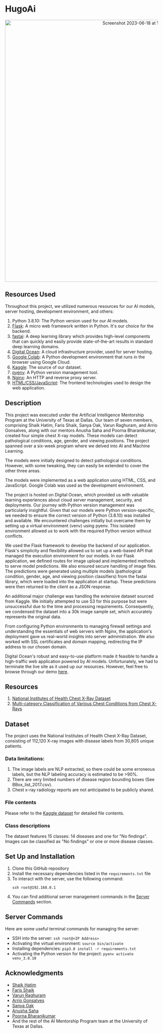 # HugoAi

<p align="center">
  <img width="863" alt="Screenshot 2023-06-18 at 19 43 24" src="https://github.com/Hteam121/HugoAi/assets/85576231/88412901-9244-43a8-9cf9-581b19425fb8">
</p>

## Resources Used

Throughout this project, we utilized numerous resources for our AI models, server hosting, development environment, and others:

1. Python 3.8.10: The Python version used for our AI models.
2. [Flask](https://flask.palletsprojects.com/en/2.0.x/): A micro web framework written in Python. It's our choice for the backend.
3. [fastai](https://docs.fast.ai/): A deep learning library which provides high-level components that can quickly and easily provide state-of-the-art results in standard deep learning domains.
4. [Digital Ocean](https://www.digitalocean.com/): A cloud infrastructure provider, used for server hosting.
5. [Google Colab](https://colab.research.google.com/): A Python development environment that runs in the browser using Google Cloud.
6. [Kaggle](https://www.kaggle.com/datasets/nih-chest-xrays/data): The source of our dataset.
7. [pyenv](https://github.com/pyenv/pyenv): A Python version management tool.
8. [Nginx](https://nginx.org/en/): An HTTP and reverse proxy server.
9. [HTML/CSS/JavaScript](https://developer.mozilla.org/en-US/docs/Learn): The frontend technologies used to design the web application.


## Description
This project was executed under the Artificial Intelligence Mentorship Program at the University of Texas at Dallas. Our team of seven members, comprising Shaik Hatim, Faris Shaik, Sanya Oak, Varun Raghuram, and Arrio Gonsalves, along with our mentors Anusha Saha and Poorna Bharanikumar, created four simple chest X-ray models. These models can detect pathological conditions, age, gender, and viewing positions. The project spanned over a six-week program where we delved into AI and Machine Learning.

The models were initially designed to detect pathological conditions. However, with some tweaking, they can easily be extended to cover the other three areas. 

The models were implemented as a web application using HTML, CSS, and JavaScript. Google Colab was used as the development environment.

The project is hosted on Digital Ocean, which provided us with valuable learning experiences about cloud server management, security, and deployments. Our journey with Python version management was particularly insightful. Given that our models were Python version-specific, we needed to ensure the correct version of Python (3.8.10) was installed and available. We encountered challenges initially but overcame them by setting up a virtual environment (venv) using pyenv. This isolated environment allowed us to work with the required Python version without conflicts.

We used the Flask framework to develop the backend of our application. Flask's simplicity and flexibility allowed us to set up a web-based API that managed the execution environment for our models. In our Flask application, we defined routes for image upload and implemented methods to serve model predictions. We also ensured secure handling of image files. The predictions were generated using multiple models (pathological condition, gender, age, and viewing position classifiers) from the fastai library, which were loaded into the application at startup. These predictions were then returned to the client as a JSON response.

An additional major challenge was handling the extensive dataset sourced from Kaggle. We initially attempted to use S3 for this purpose but were unsuccessful due to the time and processing requirements. Consequently, we condensed the dataset into a 30k image sample set, which accurately represents the original data.

From configuring Python environments to managing firewall settings and understanding the essentials of web servers with Nginx, the application's deployment gave us real-world insights into server administration. We also worked with SSL certificates and domain mapping, redirecting the IP address to our chosen domain.

Digital Ocean's robust and easy-to-use platform made it feasible to handle a high-traffic web application powered by AI models. Unfortunately, we had to terminate the live site as it used up our resources. However, feel free to browse through our demo [here](https://github.com/Hteam121/HugoAi/tree/master/demo).

## Resources
1. [National Institutes of Health Chest X-Ray Dataset](https://www.kaggle.com/datasets/nih-chest-xrays/data)
2. [Multi-category Classification of Various Chest Conditions from Chest X-Rays](https://towardsdatascience.com/multi-category-classification-of-various-chest-conditions-from-chest-x-rays-1d6428522997)

## Dataset
The project uses the National Institutes of Health Chest X-Ray Dataset, consisting of 112,120 X-ray images with disease labels from 30,805 unique patients. 

### Data limitations:
1. The image labels are NLP extracted, so there could be some erroneous labels, but the NLP labeling accuracy is estimated to be >90%.
2. There are very limited numbers of disease region bounding boxes (See BBox_list_2017.csv).
3. Chest x-ray radiology reports are not anticipated to be publicly shared. 

### File contents
Please refer to the [Kaggle dataset](https://www.kaggle.com/datasets/nih-chest-xrays/data) for detailed file contents.

### Class descriptions
The dataset features 15 classes: 14 diseases and one for "No findings". Images can be classified as "No findings" or one or more disease classes. 

## Set Up and Installation
1. Clone this GitHub repository
2. Install the necessary dependencies listed in the `requirements.txt` file
3. To interact with the server, use the following command:
    ```
    ssh root@192.168.0.1
    ```
4. You can find additional server management commands in the [Server Commands](#server-commands) section.

## Server Commands
Here are some useful terminal commands for managing the server:
- SSH into the server: `ssh root@<IP Address>`
- Activating the virtual environment: `source bin/activate`
- Installing dependencies: `pip3.8 install -r requirements.txt`
- Activating the Python version for the project: `pyenv activate venv_3.8.10`

## Acknowledgments
- [Shaik Hatim](https://www.linkedin.com/in/shaik-hatim/)
- [Faris Shaik](https://www.linkedin.com/in/farisshaik/)
- [Varun Raghuram](https://www.linkedin.com/in/varun-raghuram-2a7822201/)
- [Arrio Gonsalves](https://www.linkedin.com/in/adgarrio/)
- [Sanya Oak](https://www.linkedin.com/in/sanyaoak/)
- [Anusha Saha](https://www.linkedin.com/in/anushasaha/)
- [Poorna Bharanikumar](https://www.linkedin.com/in/poorna-bharanikumar/)
- And the rest of the AI Mentorship Program team at the University of Texas at Dallas.

